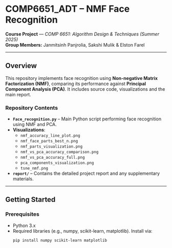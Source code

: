 # COMP6651_ADT – NMF Face Recognition

**Course Project** — *COMP 6651: Algorithm Design & Techniques (Summer 2025)*  
**Group Members:** Janmitsinh Panjrolia, Sakshi Mulik & Elston Farel

---

##  Overview

This repository implements face recognition using **Non-negative Matrix Factorization (NMF)**, comparing its performance against **Principal Component Analysis (PCA)**. It includes source code, visualizations and the main report.

### Repository Contents

- **`Face_recognition.py`** – Main Python script performing face recognition using NMF and PCA.
- **Visualizations**:
  - `nmf_accuracy_line_plot.png`
  - `nmf_face_parts_best_n.png`
  - `nmf_parts_visualization.png`
  - `nmf_vs_pca_accuracy_comparison.png`
  - `nmf_vs_pca_accuracy_full.png`
  - `pca_components_visualization.png`
  - `tsne_nmf.png`
- **`report/`** – Contains the detailed project report and any supplementary materials.

---

##  Getting Started

### Prerequisites

- Python 3.x  
- Required libraries (e.g., numpy, scikit-learn, matplotlib). Install via:
  ```bash
  pip install numpy scikit-learn matplotlib
